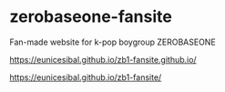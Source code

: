 # zerobaseone-fansite
Fan-made website for k-pop boygroup ZEROBASEONE

https://eunicesibal.github.io/zb1-fansite.github.io/

https://eunicesibal.github.io/zb1-fansite/
